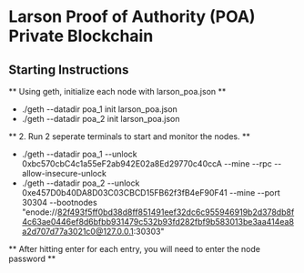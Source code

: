 # Larson Proof of Authority (POA) Private Blockchain

## Starting Instructions

** Using geth, initialize each node with larson_poa.json **

* ./geth --datadir poa_1 init larson_poa.json
* ./geth --datadir poa_2 init larson_poa.json

** 2. Run 2 seperate terminals to start and monitor the nodes.  **

* ./geth --datadir poa_1 --unlock 0xbc570cbC4c1a55eF2ab942E02a8Ed29770c40ccA  --mine --rpc --allow-insecure-unlock
* ./geth --datadir poa_2 --unlock 0xe457D0b40DA8D03C03CBCD15FB62f3fB4eF90F41 --mine --port 30304 --bootnodes "enode://82f493f5ff0bd38d8ff851491eef32dc6c955946919b2d378db8f4c63ae0446ef8d6bfbb931479c532b93fd282fbf9b583013be3aa414ea8a2d707d77a3021c0@127.0.0.1:30303"

** After hitting enter for each entry, you will need to enter the node password **
